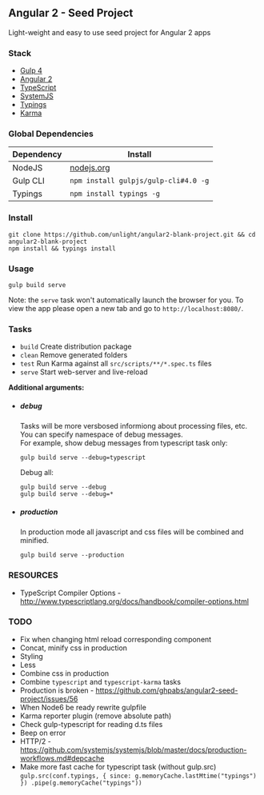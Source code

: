 ## Angular 2 - Seed Project
Light-weight and easy to use seed project for Angular 2 apps

### Stack
- [Gulp 4](http://gulpjs.com/)
- [Angular 2](https://angular.io/)
- [TypeScript](http://www.typescriptlang.org/)
- [SystemJS](https://github.com/systemjs/systemjs)
- [Typings](https://github.com/typings/typings)
- [Karma](http://karma-runner.github.io/)

### Global Dependencies

| Dependency | Install                               |
| ---------- | ------------------------------------- |
| NodeJS     | [nodejs.org](http://nodejs.org/)        |
| Gulp CLI   | `npm install gulpjs/gulp-cli#4.0 -g`  |
| Typings    | `npm install typings -g`              |

### Install
```
git clone https://github.com/unlight/angular2-blank-project.git && cd angular2-blank-project
npm install && typings install
```

### Usage
```
gulp build serve
```
Note: the `serve` task won't automatically launch the browser for you.
To view the app please open a new tab and go to `http://localhost:8080/`.

### Tasks
- `build` Create distribution package
- `clean` Remove generated folders
- `test` Run Karma against all `src/scripts/**/*.spec.ts` files
- `serve` Start web-server and live-reload

**Additional arguments:**

* ##### debug
  Tasks will be more versbosed informiong about processing files, etc. You can specify namespace of debug messages.  
  For example, show debug messages from typescript task only:
  ```
  gulp build serve --debug=typescript
  ```
  Debug all:
  ```
  gulp build serve --debug
  gulp build serve --debug=*
  ```

* ##### production
  In production mode all javascript and css files will be combined and minified.
  ```
  gulp build serve --production
  ```

### RESOURCES
* TypeScript Compiler Options - http://www.typescriptlang.org/docs/handbook/compiler-options.html

### TODO

* Fix when changing html reload corresponding component
* Concat, minify css in production
* Styling
* Less
* Combine css in production
* Combine `typescript` and `typescript-karma` tasks
* Production is broken - https://github.com/ghpabs/angular2-seed-project/issues/56
* When Node6 be ready rewrite gulpfile
* Karma reporter plugin (remove absolute path)
* Check gulp-typescript for reading d.ts files
* Beep on error
* HTTP/2 - https://github.com/systemjs/systemjs/blob/master/docs/production-workflows.md#depcache
* Make more fast cache for typescript task (without gulp.src)
`gulp.src(conf.typings, { since: g.memoryCache.lastMtime("typings") })
  .pipe(g.memoryCache("typings"))`